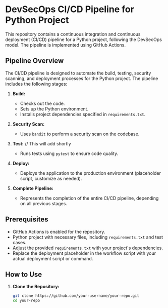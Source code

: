 # DevSecOps CI/CD Pipeline for Python Project

This repository contains a continuous integration and continuous deployment (CI/CD) pipeline for a Python project, following the DevSecOps model. The pipeline is implemented using GitHub Actions.

## Pipeline Overview

The CI/CD pipeline is designed to automate the build, testing, security scanning, and deployment processes for the Python project. The pipeline includes the following stages:

1. **Build:**
   - Checks out the code.
   - Sets up the Python environment.
   - Installs project dependencies specified in `requirements.txt`.

2. **Security Scan:**
   - Uses `bandit` to perform a security scan on the codebase.

3. **Test:** // This will add shortly
   - Runs tests using `pytest` to ensure code quality.

4. **Deploy:**
   - Deploys the application to the production environment (placeholder script, customize as needed).

5. **Complete Pipeline:**
   - Represents the completion of the entire CI/CD pipeline, depending on all previous stages.

## Prerequisites

- GitHub Actions is enabled for the repository.
- Python project with necessary files, including `requirements.txt` and test cases.
- Adjust the provided `requirements.txt` with your project's dependencies.
- Replace the deployment placeholder in the workflow script with your actual deployment script or command.

## How to Use

1. **Clone the Repository:**
   ```bash
   git clone https://github.com/your-username/your-repo.git
   cd your-repo
